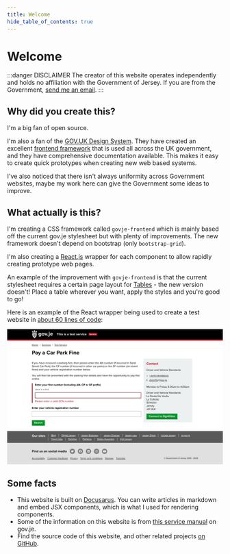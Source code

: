 ```yaml
---
title: Welcome
hide_table_of_contents: true
---
```

# Welcome
:::danger DISCLAIMER
The creator of this website operates independently and holds no affiliation with the Government of Jersey.
If you are from the Government, [send me an email](mailto:luke@glitch.je?subject=gov.je%20ui%20docs).
:::


## Why did you create this?
I'm a big fan of open source.

I'm also a fan of the [GOV.UK Design System](https://design-system.service.gov.uk/). They have created an excellent [frontend framework](https://github.com/alphagov/govuk-frontend) that is used all across the UK government, and they have comprehensive documentation available. This makes it easy to create quick prototypes when creating new web based systems.

I've also noticed that there isn't always uniformity across Government websites, maybe my work here can give the Government some ideas to improve. 

## What actually is this?
I'm creating a CSS framework called `govje-frontend` which is mainly based off the current gov.je stylesheet but with plenty of improvements. The new framework doesn't depend on bootstrap (only `bootstrap-grid`).

I'm also creating a [React.js](https://react.dev) wrapper for each component to allow rapidly creating prototype web pages.

An example of the improvement with `govje-frontend` is that the current stylesheet requires a certain page layout for [Tables](./components/table) - the new version doesn't! Place a table wherever you want, apply the styles and you're good to go!

Here is an example of the React wrapper being used to create a test website in [about 60 lines of code](https://gist.github.com/lukeeey/5b28a01126b40439227ed831bc8eaf60):

![example image](/img/example1.png)

## Some facts
- This website is built on [Docusarus](https://docusaurus.io). You can write articles in markdown and embed JSX components, which is what I used for rendering components.
- Some of the information on this website is from [this service manual](https://www.gov.je/servicemanual/branddesign/Pages/Guidelines.aspx) on gov.je.
- Find the source code of this website, and other related projects [on GitHub](https://github.com/glitchjsy).